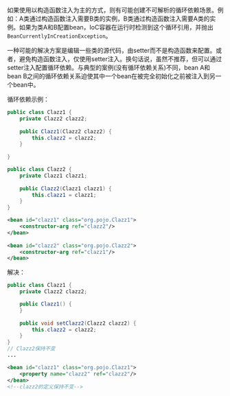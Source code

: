 
如果使用以构造函数注入为主的方式，则有可能创建不可解析的循环依赖场景。例如：A类通过构造函数注入需要B类的实例，B类通过构造函数注入需要A类的实例。如果为类A和B配置bean，IoC容器在运行时检测到这个循环引用，并抛出 `BeanCurrentlyInCreationException`。

一种可能的解决方案是编辑一些类的源代码，由setter而不是构造函数来配置。或者，避免构造函数注入，仅使用setter注入。换句话说，虽然不推荐，但可以通过setter注入配置循环依赖。与典型的案例(没有循环依赖关系)不同，bean A和bean B之间的循环依赖关系迫使其中一个bean在被完全初始化之前被注入到另一个bean中。

循环依赖示例：

```java
public class Clazz1 {  
    private Clazz2 clazz2;  
  
    public Clazz1(Clazz2 clazz2) {  
        this.clazz2 = clazz2;  
    }  
  
}

public class Clazz2 {  
    private Clazz1 clazz1;  
  
    public Clazz2(Clazz1 clazz1) {  
        this.clazz1 = clazz1;  
    }  
}
```
```xml
<bean id="clazz1" class="org.pojo.Clazz1">  
    <constructor-arg ref="clazz2"/>  
</bean>  
  
<bean id="clazz2" class="org.pojo.Clazz2">  
    <constructor-arg ref="clazz1"/>  
</bean>
```

解决：

```java
public class Clazz1 {  
    private Clazz2 clazz2;  

    public Clazz1() {  
    }  
    
    public void setClazz2(Clazz2 clazz2) {  
        this.clazz2 = clazz2;  
    }  
}
// Clazz2保持不变
...
```
```xml
<bean id="clazz1" class="org.pojo.Clazz1">  
    <property name="clazz2" ref="clazz2"/>  
</bean>
<!--clazz2的定义保持不变-->
```
